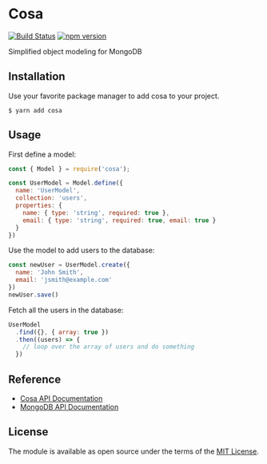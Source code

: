 # Cosa

[![Build Status](https://travis-ci.org/Losant/cosa.svg?branch=master)](https://travis-ci.org/Losant/cosa) [![npm version](https://badge.fury.io/js/cosa.svg)](https://badge.fury.io/js/cosa)

Simplified object modeling for MongoDB

## Installation

Use your favorite package manager to add cosa to your project.

    $ yarn add cosa

## Usage

First define a model:

``` javascript
const { Model } = require('cosa');

const UserModel = Model.define({
  name: 'UserModel',
  collection: 'users',
  properties: {
    name: { type: 'string', required: true },
    email: { type: 'string', required: true, email: true }
  }
})
```

Use the model to add users to the database:

```javascript
const newUser = UserModel.create({ 
  name: 'John Smith',
  email: 'jsmith@example.com'
})
newUser.save()
```

Fetch all the users in the database:

```javascript
UserModel
  .find({}, { array: true })
  .then((users) => {
    // loop over the array of users and do something
  })
```

## Reference

- [Cosa API Documentation](API.md)
- [MongoDB API Documentation](http://mongodb.github.io/node-mongodb-native/3.1/api/)

## License

The module is available as open source under the terms of the [MIT License](http://opensource.org/licenses/MIT).